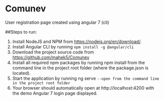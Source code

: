 # Comunev
User registration page created using angular 7 (cli)

##Steps to run:
1. Install NodeJS and NPM from https://nodejs.org/en/download/.
2. Install Angular CLI by running ```npm install -g @angular/cli```
3. Download the project source code from https://github.com/mahek5/Comunev
4. Install all required npm packages by running npm install from the command line in the project root folder (where the package.json is located).
5. Start the application by running ng serve ```--open from the command line in the project root folder```
6. Your browser should automatically open at http://localhost:4200 with the demo Angular 7 login page displayed.
